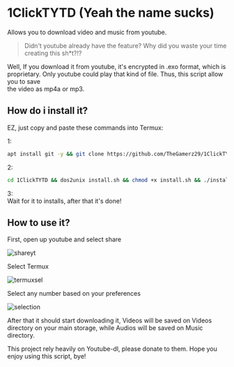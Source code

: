 # 1ClickTYTD (Yeah the name sucks)
Allows you to download video and music from youtube.

> Didn't youtube already have the feature? Why did you waste your time creating this sh*t?!?

Well, If you download it from youtube, it's encrypted in .exo format, which is proprietary. Only youtube could play that kind of file. Thus, this script allow you to save <br>
the video as mp4a or mp3. <br>

## How do i install it?

EZ, just copy and paste these commands into Termux: <br>

1: <br>
```bash
apt install git -y && git clone https://github.com/TheGamerz29/1ClickTYTD
```
2: <br>
```bash 
cd 1ClickTYTD && dos2unix install.sh && chmod +x install.sh && ./install.sh
```

3: <br>
Wait for it to installs, after that it's done! 

## How to use it? 

First, open up youtube and select share <br>

![shareyt](https://github.com/TheGamerz29/1ClickTYTD/raw/main/Polish_20210322_202518740.jpg)
<br>

Select Termux <br>

![termuxsel](https://github.com/TheGamerz29/1ClickTYTD/raw/main/Polish_20210322_202615387.jpg) 
<br>

Select any number based on your preferences <br>

![selection](https://github.com/TheGamerz29/1ClickTYTD/raw/main/Screenshot_20210322_202327.jpg)
<br>

After that it should start downloading it, Videos will be saved on Videos directory on your main storage, while Audios will be saved on Music directory. 

This project rely heavily on Youtube-dl, please donate to them. Hope you enjoy using this script, bye! 

